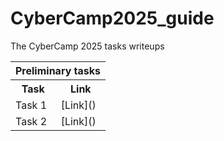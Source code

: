 # CyberCamp2025_guide
The CyberCamp 2025 tasks writeups  

<table>
  <tr>
    <th colspan="2">Preliminary tasks</th>
  </tr>
  <tr>
    <th>Task</th>
    <th>Link</th>
  </tr>
  <tr>
    <td>Task 1</td>
    <td>[Link]()</td>
  </tr>
  <tr>
    <td>Task 2</td>
    <td>[Link]()</td>
  </tr>
</table>

